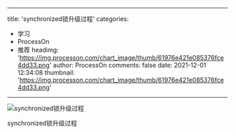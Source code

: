 
---
title: 'synchronized锁升级过程'
categories: 
 - 学习
 - ProcessOn
 - 推荐
headimg: 'https://img.processon.com/chart_image/thumb/61976e421e085376fce4dd33.png'
author: ProcessOn
comments: false
date: 2021-12-01 12:34:08
thumbnail: 'https://img.processon.com/chart_image/thumb/61976e421e085376fce4dd33.png'
---

<div>   
<img class="thumb" alt="synchronized锁升级过程" src="https://img.processon.com/chart_image/thumb/61976e421e085376fce4dd33.png" referrerpolicy="no-referrer">
<p>synchronized锁升级过程</p>  
</div>
            
